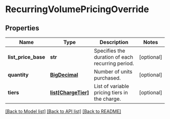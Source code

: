 # RecurringVolumePricingOverride

## Properties
Name | Type | Description | Notes
------------ | ------------- | ------------- | -------------
**list_price_base** | **str** | Specifies the duration of each recurring period.  | [optional] 
**quantity** | [**BigDecimal**](BigDecimal.md) | Number of units purchased.  | [optional] 
**tiers** | [**list[ChargeTier]**](ChargeTier.md) | List of variable pricing tiers in the charge.  | [optional] 

[[Back to Model list]](../README.md#documentation-for-models) [[Back to API list]](../README.md#documentation-for-api-endpoints) [[Back to README]](../README.md)


